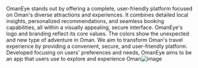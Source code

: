 OmanEye stands out by offering a complete, user-friendly platform focused on Oman's diverse attractions and experiences. It combines detailed local insights, personalized recommendations, and seamless booking capabilities, all within a visually appealing, secure interface. OmanEye's logo and branding reflect its core values. The colors show the unexpected and new type of adventure in Oman. We aim to transform Oman's travel experience by providing a convenient, secure, and user-friendly platform. Developed focusing on users' preferences and needs, OmanEye aims to be an app that users use to explore and experience Oman![image](https://github.com/MsharyB/OmanEye/assets/168780504/45c6ec00-a88b-4e60-be79-6aa04de9a150)

